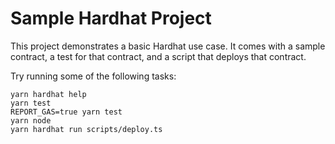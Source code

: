 # Sample Hardhat Project

This project demonstrates a basic Hardhat use case. It comes with a sample contract, a test for that contract, and a script that deploys that contract.

Try running some of the following tasks:

```shell
yarn hardhat help
yarn test
REPORT_GAS=true yarn test
yarn node
yarn hardhat run scripts/deploy.ts
```
